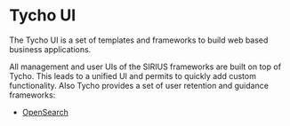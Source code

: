 # Tycho UI

The Tycho UI is a set of templates and frameworks to build web based business applications.

All management and user UIs of the SIRIUS frameworks are built on top of Tycho. This leads to a unified
UI and permits to quickly add custom functionality. Also Tycho provides a set of user retention and guidance
frameworks:

* [OpenSearch](search/README.md)

